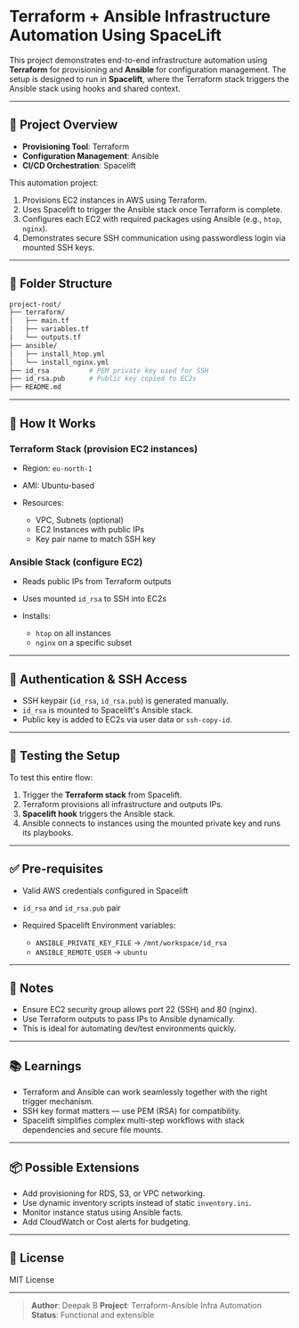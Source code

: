 # Terraform + Ansible Infrastructure Automation Using SpaceLift

This project demonstrates end-to-end infrastructure automation using **Terraform** for provisioning and **Ansible** for configuration management. The setup is designed to run in **Spacelift**, where the Terraform stack triggers the Ansible stack using hooks and shared context.

---

## 🚀 Project Overview

* **Provisioning Tool**: Terraform
* **Configuration Management**: Ansible
* **CI/CD Orchestration**: Spacelift

This automation project:

1. Provisions EC2 instances in AWS using Terraform.
2. Uses Spacelift to trigger the Ansible stack once Terraform is complete.
3. Configures each EC2 with required packages using Ansible (e.g., `htop`, `nginx`).
4. Demonstrates secure SSH communication using passwordless login via mounted SSH keys.

---

## 📁 Folder Structure

```bash
project-root/
├── terraform/
│   ├── main.tf
│   ├── variables.tf
│   └── outputs.tf
├── ansible/
│   ├── install_htop.yml
│   └── install_nginx.yml
├── id_rsa          # PEM private key used for SSH
├── id_rsa.pub      # Public key copied to EC2s
├── README.md
```

---

## 🧩 How It Works

### Terraform Stack (provision EC2 instances)

* Region: `eu-north-1`
* AMI: Ubuntu-based
* Resources:

  * VPC, Subnets (optional)
  * EC2 Instances with public IPs
  * Key pair name to match SSH key

### Ansible Stack (configure EC2)

* Reads public IPs from Terraform outputs
* Uses mounted `id_rsa` to SSH into EC2s
* Installs:

  * `htop` on all instances
  * `nginx` on a specific subset

---

## 🔐 Authentication & SSH Access

* SSH keypair (`id_rsa`, `id_rsa.pub`) is generated manually.
* `id_rsa` is mounted to Spacelift's Ansible stack.
* Public key is added to EC2s via user data or `ssh-copy-id`.

---

## 🧪 Testing the Setup

To test this entire flow:

1. Trigger the **Terraform stack** from Spacelift.
2. Terraform provisions all infrastructure and outputs IPs.
3. **Spacelift hook** triggers the Ansible stack.
4. Ansible connects to instances using the mounted private key and runs its playbooks.

---

## ✅ Pre-requisites

* Valid AWS credentials configured in Spacelift
* `id_rsa` and `id_rsa.pub` pair
* Required Spacelift Environment variables:

  * `ANSIBLE_PRIVATE_KEY_FILE` → `/mnt/workspace/id_rsa`
  * `ANSIBLE_REMOTE_USER` → `ubuntu`

---

## 📌 Notes

* Ensure EC2 security group allows port 22 (SSH) and 80 (nginx).
* Use Terraform outputs to pass IPs to Ansible dynamically.
* This is ideal for automating dev/test environments quickly.

---

## 📚 Learnings

* Terraform and Ansible can work seamlessly together with the right trigger mechanism.
* SSH key format matters — use PEM (RSA) for compatibility.
* Spacelift simplifies complex multi-step workflows with stack dependencies and secure file mounts.

---

## 📦 Possible Extensions

* Add provisioning for RDS, S3, or VPC networking.
* Use dynamic inventory scripts instead of static `inventory.ini`.
* Monitor instance status using Ansible facts.
* Add CloudWatch or Cost alerts for budgeting.

---

## 🧾 License

MIT License

---

> **Author**: Deepak B
> **Project**: Terraform-Ansible Infra Automation
> **Status**: Functional and extensible
